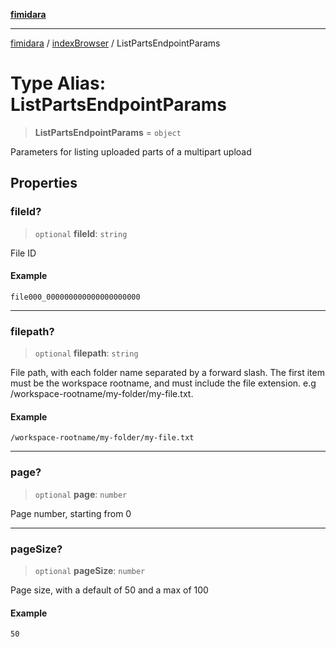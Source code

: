 [**fimidara**](../../README.md)

***

[fimidara](../../modules.md) / [indexBrowser](../README.md) / ListPartsEndpointParams

# Type Alias: ListPartsEndpointParams

> **ListPartsEndpointParams** = `object`

Parameters for listing uploaded parts of a multipart upload

## Properties

### fileId?

> `optional` **fileId**: `string`

File ID

#### Example

```
file000_000000000000000000000
```

***

### filepath?

> `optional` **filepath**: `string`

File path, with each folder name separated by a forward slash. The first item must be the workspace rootname, and must include the file extension. e.g /workspace-rootname/my-folder/my-file.txt.

#### Example

```
/workspace-rootname/my-folder/my-file.txt
```

***

### page?

> `optional` **page**: `number`

Page number, starting from 0

***

### pageSize?

> `optional` **pageSize**: `number`

Page size, with a default of 50 and a max of 100

#### Example

```
50
```
